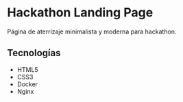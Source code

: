 # Hackathon Landing Page

Página de aterrizaje minimalista y moderna para hackathon.

## Tecnologías
- HTML5
- CSS3
- Docker
- Nginx
